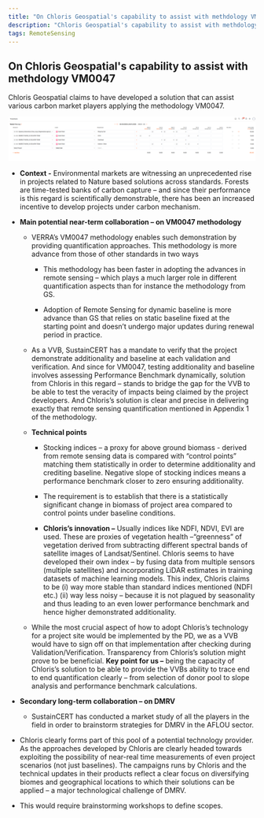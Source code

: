 ```yaml
---
title: "On Chloris Geospatial's capability to assist with methdology VM0047"
description: "Chloris Geospatial's capability to assist with methdology VM0047"
tags: RemoteSensing 
---
```


## On Chloris Geospatial's capability to assist with methdology VM0047

Chloris Geospatial claims to have developed a solution that can assist various carbon market players applying the methodology VM0047.

<img src="https://github.com/karbonmanthan/karbonmanthan.github.io/blob/main/_images/2025-06-17%2009_41_04-(5251)%20SustainCERT%20-%20Timesheets%20-%20Brave.png" alt='Test to see image funcationality.'>

*   **Context -** Environmental markets are witnessing an unprecedented rise in projects related to Nature based solutions across standards. Forests are time-tested banks of carbon capture – and since their performance is this regard is scientifically demonstrable, there has been an increased incentive to develop projects under carbon mechanism.
    
*   **Main potential near-term collaboration – on VM0047 methodology**
    
    *   VERRA’s VM0047 methodology enables such demonstration by providing quantification approaches. This methodology is more advance from those of other standards in two ways
        
        *   This methodology has been faster in adopting the advances in remote sensing – which plays a much larger role in different quantification aspects than for instance the methodology from GS.
            
        *   Adoption of Remote Sensing for dynamic baseline is more advance than GS that relies on static baseline fixed at the starting point and doesn’t undergo major updates during renewal period in practice.
            
    *   As a VVB, SustainCERT has a mandate to verify that the project demonstrate additionality and baseline at each validation and verification. And since for VM0047, testing additionality and baseline involves assessing Performance Benchmark dynamically, solution from Chloris in this regard – stands to bridge the gap for the VVB to be able to test the veracity of impacts being claimed by the project developers. And Chloris’s solution is clear and precise in delivering exactly that remote sensing quantification mentioned in Appendix 1 of the methodology.
        
    *   **Technical points**
        
        *   Stocking indices – a proxy for above ground biomass - derived from remote sensing data is compared with “control points” matching them statistically in order to determine additionality and crediting baseline. Negative slope of stocking indices means a performance benchmark closer to zero ensuring additionality.
            
        *   The requirement is to establish that there is a statistically significant change in biomass of project area compared to control points under baseline conditions.
            
        *   **Chloris’s innovation –** Usually indices like NDFI, NDVI, EVI are used. These are proxies of vegetation health –“greenness” of vegetation derived from subtracting different spectral bands of satellite images of Landsat/Sentinel. Chloris seems to have developed their own index – by fusing data from multiple sensors (multiple satellites) and incorporating LiDAR estimates in training datasets of machine learning models. This index, Chloris claims to be (i) way more stable than standard indices mentioned (NDFI etc.) (ii) way less noisy – because it is not plagued by seasonality and thus leading to an even lower performance benchmark and hence higher demonstrated additionality.
            
    *   While the most crucial aspect of how to adopt Chloris’s technology for a project site would be implemented by the PD, we as a VVB would have to sign off on that implementation after checking during Validation/Verification. Transparency from Chloris’s solution might prove to be beneficial. **Key point for us –** being the capacity of Chloris’s solution to be able to provide the VVBs ability to trace end to end quantification clearly – from selection of donor pool to slope analysis and performance benchmark calculations.
        
*   **Secondary long-term collaboration – on DMRV**
    
    *   SustainCERT has conducted a market study of all the players in the field in order to brainstorm strategies for DMRV in the AFLOU sector.
        
*   Chloris clearly forms part of this pool of a potential technology provider. As the approaches developed by Chloris are clearly headed towards exploiting the possibility of near-real time measurements of even project scenarios (not just baselines). The campaigns runs by Chloris and the technical updates in their products reflect a clear focus on diversifying biomes and geographical locations to which their solutions can be applied – a major technological challenge of DMRV.
    
*   This would require brainstorming workshops to define scopes.
